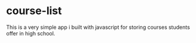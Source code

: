 # course-list

This is a very simple app i built with javascript for storing courses students offer in high school.
